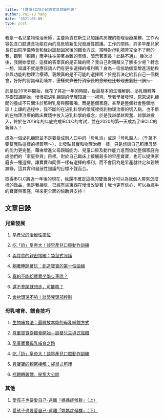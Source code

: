 ```yaml
---
title: '[置頂]自我介紹與文章目錄列表'
author: Pei-Yu Yang
date: '2021-05-09'
type: post
---
```



我是一名兒童物理治療師，主要負責在新生兒加護病房裡的物理治療業務，工作內容包含口腔進食功能在內的高危險新生兒發展性照護。工作的關係，許多早產兒家長在出院準備時會和我討論起回家後的餵食方式，當時對母乳哺育完全不了解的我，聽到「親餵」兩字往往帶著為難的表情，暗示著家長「此路不通」。幾次以後，我開始懷疑，這樣的答案真的是正確的嗎？我自己對親餵又了解多少呢？轉念一想，知識不就是應該讓人們有更多選擇的權利嗎？身為一個協助個案增進活動與參與功能的物理治療師，親餵真的是不可能的選擇嗎？於是我決定給我自己一個機會，好好的認識母乳哺育，~~這樣就算要打消家長的念頭也比較理直氣壯（誤）。~~  


於是從2018年開始，我花了將近一年的時間，從最基本的生理解剖、泌乳機轉等基礎知識開始，慢慢把泌乳相關的學理知識一一補齊。學著學著發現，原來泌乳顧問的養成不只關注於那對乳房與那張嘴，而是整個家庭，甚至是整個社會整個地球！上課的過程中，我不斷的在泌乳科學的領域裡找到物理治療的切入點，也不斷的在物理治療的臨床實踐中放入泌乳科學的概念，於是我越學越興奮、越學越投入，終於在2019年的年底完成IBCLC的考試，並在2020的第一天成為了IBCLC的新鮮人！  

成為一個泌乳顧問並不是要變成別人口中的「母乳派」或是「母乳魔人」（千萬不要幫我貼這樣的標籤啊～），出發點其實和物理治療一樣，只是想讓自己照護母嬰的能力更完整，藉由增進父母親職能力、兒童口腔及動作能力進而協助整個家庭完成他們的「家庭參與」目標。對於自己臨床上接觸最多的早產寶寶，也可以提供家庭多一種選擇，讓寶寶和同儕一樣有選擇的權利，而不會因為是早產就註定和親餵無緣。這其實和發展性照護的目標不謀而合。 

取得IBCLC將近一年後的現在，我還不確定這樣的雙重身分可以為我個人帶來怎麼樣的效益，但是我相信，已經有些東西在慢慢改變著！我也更有信心，可以為經手的寶寶與家庭，帶來更全面的協助與支持！

## 文章目錄

### 兒童發展
01. [早產兒的治療性擺位](https://ptpeiyuyang.netlify.app/blog/2020-04-26-positioning/)

02. [吃「奶」皇帝大！談早產兒口腔動作訓練](https://ptpeiyuyang.netlify.app/blog/2020-04-30-oral-motor-training/)

03. [與寶寶的親密接觸：袋鼠式照護](https://ptpeiyuyang.netlify.app/blog/2020-06-16-kangaroo-care-2/)

04. [躺著睡趴著玩：創造寶寶的第一個曲線](https://ptpeiyuyang.netlify.app/blog/2020-11-09-tummy-times/)

05. [真的不能給寶寶坐學步車嗎？](https://ptpeiyuyang.netlify.app/blog/2020-11-22-use-of-baby-walker/)

06. [還不會爬就想走，可能嗎？](https://ptpeiyuyang.netlify.app/blog/2021-02-07-development-of-crawl/)

07. [會抬頭還不夠！談嬰兒頭部控制](https://ptpeiyuyang.netlify.app/blog/2021-03-27-pull-to-sit/ )


### 母乳哺育、餵食技巧
01. [生物哺育法：最釋放本能的母乳哺餵方式](https://ptpeiyuyang.netlify.app/blog/2020-05-12-laid-back-breast-feeding/)

02. [尊重寶寶從餵食開始—談嬰兒主導式瓶餵](https://ptpeiyuyang.netlify.app/blog/2020-05-16-baby-fed-bottle-feeding/)

03. [早產寶寶母乳哺育之路](https://ptpeiyuyang.netlify.app/blog/2020-08-15-importance-of-breast-feeding/)

04. [吃「奶」皇帝大！談早產兒口腔動作訓練](https://ptpeiyuyang.netlify.app/blog/2020-04-30-oral-motor-training/)

05. [與寶寶的親密接觸：袋鼠式照護](https://ptpeiyuyang.netlify.app/blog/2020-06-16-kangaroo-care-2/)

06. [瓶餵轉親餵，秘笈大公開](https://ptpeiyuyang.netlify.app/blog/2021-04-09-transition-to-breastfeed/)  
  
  
### 其他  
01. [愛孩子也要愛自己-遠離「媽媽症候群」（上）](https://ptpeiyuyang.netlify.app/blog/2021-05-06-painless-mother/)  

02. [愛孩子也要愛自己-遠離「媽媽症候群」（下）](https://ptpeiyuyang.netlify.app/blog/2021-05-08-painless-mother-2/)
 
  


